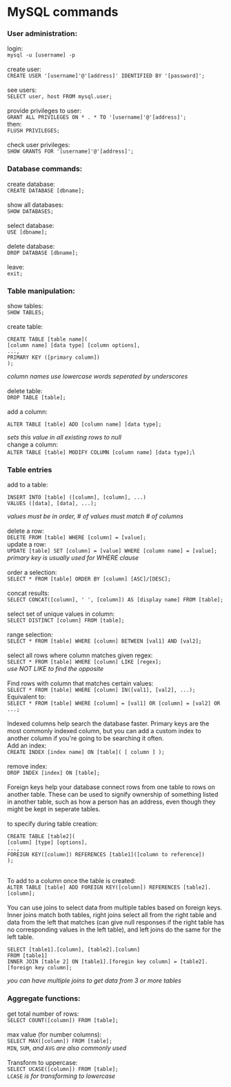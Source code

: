 # MySQL commands
### User administration:
login:\
`mysql -u [username] -p`\
\
create user:\
`CREATE USER '[username]'@'[address]' IDENTIFIED BY '[password]';`\
\
see users:\
`SELECT user, host FROM mysql.user;`\
\
provide privileges to user:\
`GRANT ALL PRIVILEGES ON * . * TO '[username]'@'[address]';`\
then:\
`FLUSH PRIVILEGES;`\
\
check user privileges:\
`SHOW GRANTS FOR '[username]'@'[address]';`

### Database commands:
create database:\
`CREATE DATABASE [dbname];`\
\
show all databases:\
`SHOW DATABASES;`\
\
select database:\
`USE [dbname];`\
\
delete database:\
`DROP DATABASE [dbname];`\
\
leave:\
`exit;`
### Table manipulation:
show tables:\
`SHOW TABLES;`\
\
create table:
```
CREATE TABLE [table name](
[column name] [data type] [column options],
...,
PRIMARY KEY ([primary column])
);
```
*column names use lowercase words seperated by underscores*\
\
delete table:\
`DROP TABLE [table];`\
\
add a column:
```
ALTER TABLE [table] ADD [column name] [data type];
```
*sets this value in all existing rows to null*
\
change a column:\
`ALTER TABLE [table] MODIFY COLUMN [column name] [data type];`\

### Table entries
add to a table:
```
INSERT INTO [table] ([column], [column], ...)
VALUES ([data], [data], ...);
```
*values must be in order, # of values must match # of columns*\
\
delete a row:\
`DELETE FROM [table] WHERE [column] = [value];`\
update a row:\
`UPDATE [table] SET [column] = [value] WHERE [column name] = [value];`\
*primary key is usually used for WHERE clause*\
\
order a selection:\
`SELECT * FROM [table] ORDER BY [column] [ASC]/[DESC];`\
\
concat results:\
`SELECT CONCAT([column], ' ', [column]) AS [display name] FROM [table];`\
\
select set of unique values in column:\
`SELECT DISTINCT [column] FROM [table];`\
\
range selection:\
`SELECT * FROM [table] WHERE [column] BETWEEN [val1] AND [val2];`\
\
select all rows where column matches given regex:\
`SELECT * FROM [table] WHERE [column] LIKE [regex];`\
*use NOT LIKE to find the opposite*\
\
Find rows with column that matches certain values:\
`SELECT * FROM [table] WHERE [column] IN([val1], [val2], ...);`\
Equivalent to:\
`SELECT * FROM [table] WHERE [column] = [val1] OR [column] = [val2] OR ...;`
\
\
Indexed columns help search the database faster. Primary keys are the most commonly indexed column, but you can add a custom index to another column if you're going to be searching it often.\
Add an index:\
`CREATE INDEX [index name] ON [table]( [ column ] );`\
\
remove index:\
`DROP INDEX [index] ON [table];`\
\
Foreign keys help your database connect rows from one table to rows on another table. These can be used to signify ownership of something listed in another table, such as how a person has an address, even though they might be kept in seperate tables.\
\
to specify during table creation:
```
CREATE TABLE [table2](
[column] [type] [options],
...,
FOREIGN KEY([column]) REFERENCES [table1]([column to reference])
);
```
\
To add to a column once the table is created:\
`ALTER TABLE [table] ADD FOREIGN KEY([column]) REFERENCES [table2].[column];`\
\
You can use joins to select data from multiple tables based on foreign keys. Inner joins match both tables, right joins select all from the right table and data from the left that matches (can give null responses if the right table has no corresponding values in the left table), and left joins do the same for the left table.
```
SELECT [table1].[column], [table2].[column]
FROM [table1]
INNER JOIN [table 2] ON [table1].[foregin key column] = [table2].[foreign key column];
```
*you can have multiple joins to get data from 3 or more tables*

### Aggregate functions:
get total number of rows:\
`SELECT COUNT([column]) FROM [table];`\
\
max value (for number columns):\
`SELECT MAX([column]) FROM [table];`\
`MIN`, `SUM`, *and* `AVG` *are also commonly used*\
\
Transform to uppercase:\
`SELECT UCASE([column]) FROM [table];`\
`LCASE` *is for transforming to lowercase*
